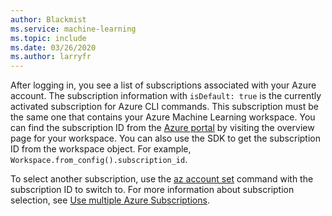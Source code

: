 ```yaml
---
author: Blackmist
ms.service: machine-learning
ms.topic: include
ms.date: 03/26/2020
ms.author: larryfr
---
```


After logging in, you see a list of subscriptions associated with your Azure account. The subscription information with `isDefault: true` is the currently activated subscription for Azure CLI commands. This subscription must be the same one that contains your Azure Machine Learning workspace. You can find the subscription ID from the [Azure portal](https://portal.azure.com) by visiting the overview page for your workspace. You can also use the SDK to get the subscription ID from the workspace object. For example, `Workspace.from_config().subscription_id`.
    
To select another subscription, use the [az account set](https://docs.microsoft.com/cli/azure/account#az-account-set) command with the subscription ID to switch to. For more information about subscription selection, see [Use multiple Azure Subscriptions](https://docs.microsoft.com/cli/azure/manage-azure-subscriptions-azure-cli?view=azure-cli-latest).
